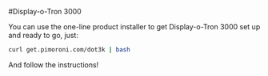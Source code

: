 <!--
---
name: Display-o-Tron 3000
description: A 3-line character LCD with an RGB backlight and joystick
pincount: 26
pin:
  '3':
    mode: i2c
  '5':
    mode: i2c
  '7':
    name: Joystick Button
    mode: input
    active: low
  '11':
    name: Joystick Left
    mode: input
    active: low
  '13':
    name: Joystick Up
    mode: input
    active: low
  '15':
    name: Joystick Right
    mode: input
    active: low
  '19':
    mode: spi
  '21':
    name: Joystick Down
    mode: input
    active: low
  '22':
    name: LCD CMD/DATA
    mode: output
    active: high
  '23':
    mode: spi
-->
#Display-o-Tron 3000

You can use the one-line product installer to get Display-o-Tron 3000 set up and ready to go, just:

```bash
curl get.pimoroni.com/dot3k | bash
```

And follow the instructions!
